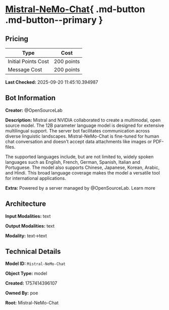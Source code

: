 # [Mistral-NeMo-Chat](https://poe.com/Mistral-NeMo-Chat){ .md-button .md-button--primary }

## Pricing

| Type | Cost |
|------|------|
| Initial Points Cost | 200 points |
| Message Cost | 200 points |

**Last Checked:** 2025-09-20 11:45:10.394987


## Bot Information

**Creator:** @OpenSourceLab

**Description:** Mistral and NVIDIA collaborated to create a multimodal, open source model. The 12B parameter language model is designed for extensive multilingual support. The server bot facilitates communication across diverse linguistic landscapes. Mistral-NeMo-Chat is fine-tuned for human chat conversation and doesn't accept data attachments like images or PDF-files.

The supported languages include, but are not limited to, widely spoken languages such as English, French, German, Spanish, Italian and Portuguese. The model also supports Chinese, Japanese, Korean, Arabic, and Hindi. This broad language coverage makes the model a versatile tool for international applications.

**Extra:** Powered by a server managed by @OpenSourceLab. Learn more


## Architecture

**Input Modalities:** text

**Output Modalities:** text

**Modality:** text->text


## Technical Details

**Model ID:** `Mistral-NeMo-Chat`

**Object Type:** model

**Created:** 1757414396107

**Owned By:** poe

**Root:** Mistral-NeMo-Chat
